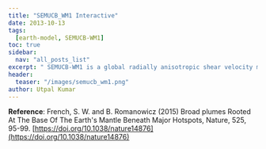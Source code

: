 ```yaml
---
title: "SEMUCB_WM1 Interactive"
date: 2013-10-13
tags:
  [earth-model, SEMUCB-WM1]
toc: true
sidebar:
  nav: "all_posts_list"
excerpt: " SEMUCB-WM1 is a global radially anisotropic shear velocity model derived from fully numerical SEM-based forward modelling. It is parametrized in terms of isotropic S velocity (Voigt average) and the anisotropic parameter, xi "
header:
  teaser: "/images/semucb_wm1.png"
author: Utpal Kumar
---
```


__Reference__: French, S. W. and B. Romanowicz (2015) Broad plumes Rooted At The Base Of The Earth's Mantle Beneath Major Hotspots, Nature, 525, 95-99. [https://doi.org/10.1038/nature14876](https://doi.org/10.1038/nature14876)
